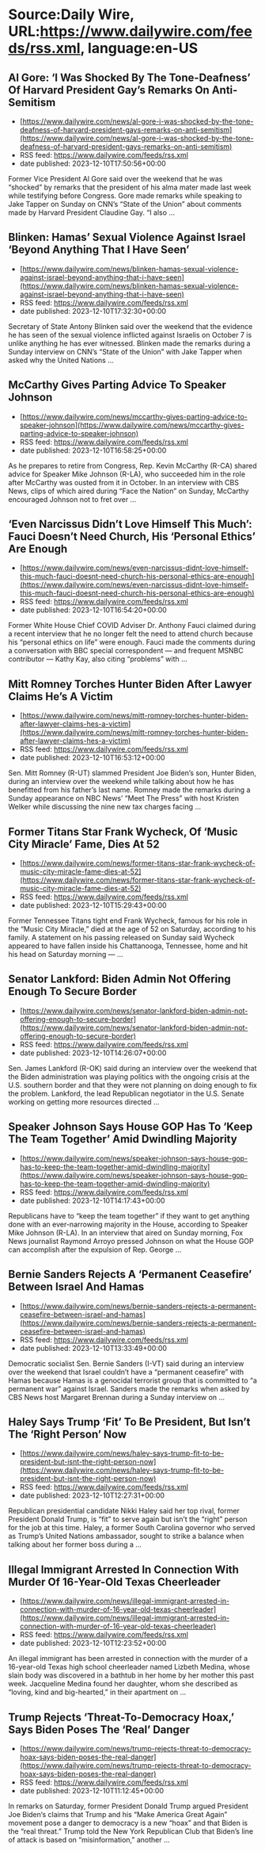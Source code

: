 # Source:Daily Wire, URL:https://www.dailywire.com/feeds/rss.xml, language:en-US

## Al Gore: ‘I Was Shocked By The Tone-Deafness’ Of Harvard President Gay’s Remarks On Anti-Semitism
 - [https://www.dailywire.com/news/al-gore-i-was-shocked-by-the-tone-deafness-of-harvard-president-gays-remarks-on-anti-semitism](https://www.dailywire.com/news/al-gore-i-was-shocked-by-the-tone-deafness-of-harvard-president-gays-remarks-on-anti-semitism)
 - RSS feed: https://www.dailywire.com/feeds/rss.xml
 - date published: 2023-12-10T17:50:56+00:00

Former Vice President Al Gore said over the weekend that he was &#8220;shocked&#8221; by remarks that the president of his alma mater made last week while testifying before Congress. Gore made remarks while speaking to Jake Tapper on Sunday on CNN&#8217;s &#8220;State of the Union&#8221; about comments made by Harvard President Claudine Gay. &#8220;I also ...

## Blinken: Hamas’ Sexual Violence Against Israel ‘Beyond Anything That I Have Seen’
 - [https://www.dailywire.com/news/blinken-hamas-sexual-violence-against-israel-beyond-anything-that-i-have-seen](https://www.dailywire.com/news/blinken-hamas-sexual-violence-against-israel-beyond-anything-that-i-have-seen)
 - RSS feed: https://www.dailywire.com/feeds/rss.xml
 - date published: 2023-12-10T17:32:30+00:00

Secretary of State Antony Blinken said over the weekend that the evidence he has seen of the sexual violence inflicted against Israelis on October 7 is unlike anything he has ever witnessed. Blinken made the remarks during a Sunday interview on CNN&#8217;s &#8220;State of the Union&#8221; with Jake Tapper when asked why the United Nations ...

## McCarthy Gives Parting Advice To Speaker Johnson
 - [https://www.dailywire.com/news/mccarthy-gives-parting-advice-to-speaker-johnson](https://www.dailywire.com/news/mccarthy-gives-parting-advice-to-speaker-johnson)
 - RSS feed: https://www.dailywire.com/feeds/rss.xml
 - date published: 2023-12-10T16:58:25+00:00

As he prepares to retire from Congress, Rep. Kevin McCarthy (R-CA) shared advice for Speaker Mike Johnson (R-LA), who succeeded him in the role after McCarthy was ousted from it in October. In an interview with CBS News, clips of which aired during &#8220;Face the Nation&#8221; on Sunday, McCarthy encouraged Johnson not to fret over ...

## ‘Even Narcissus Didn’t Love Himself This Much’: Fauci Doesn’t Need Church, His ‘Personal Ethics’ Are Enough
 - [https://www.dailywire.com/news/even-narcissus-didnt-love-himself-this-much-fauci-doesnt-need-church-his-personal-ethics-are-enough](https://www.dailywire.com/news/even-narcissus-didnt-love-himself-this-much-fauci-doesnt-need-church-his-personal-ethics-are-enough)
 - RSS feed: https://www.dailywire.com/feeds/rss.xml
 - date published: 2023-12-10T16:54:20+00:00

Former White House Chief COVID Adviser Dr. Anthony Fauci claimed during a recent interview that he no longer felt the need to attend church because his &#8220;personal ethics on life&#8221; were enough. Fauci made the comments during a conversation with BBC special correspondent — and frequent MSNBC contributor — Kathy Kay, also citing &#8220;problems&#8221; with ...

## Mitt Romney Torches Hunter Biden After Lawyer Claims He’s A Victim
 - [https://www.dailywire.com/news/mitt-romney-torches-hunter-biden-after-lawyer-claims-hes-a-victim](https://www.dailywire.com/news/mitt-romney-torches-hunter-biden-after-lawyer-claims-hes-a-victim)
 - RSS feed: https://www.dailywire.com/feeds/rss.xml
 - date published: 2023-12-10T16:53:12+00:00

Sen. Mitt Romney (R-UT) slammed President Joe Biden&#8217;s son, Hunter Biden, during an interview over the weekend while talking about how he has benefitted from his father&#8217;s last name. Romney made the remarks during a Sunday appearance on NBC News&#8217; &#8220;Meet The Press&#8221; with host Kristen Welker while discussing the nine new tax charges facing ...

## Former Titans Star Frank Wycheck, Of ‘Music City Miracle’ Fame, Dies At 52
 - [https://www.dailywire.com/news/former-titans-star-frank-wycheck-of-music-city-miracle-fame-dies-at-52](https://www.dailywire.com/news/former-titans-star-frank-wycheck-of-music-city-miracle-fame-dies-at-52)
 - RSS feed: https://www.dailywire.com/feeds/rss.xml
 - date published: 2023-12-10T15:29:43+00:00

Former Tennessee Titans tight end Frank Wycheck, famous for his role in the &#8220;Music City Miracle,&#8221; died at the age of 52 on Saturday, according to his family. A statement on his passing released on Sunday said Wycheck appeared to have fallen inside his Chattanooga, Tennessee, home and hit his head on Saturday morning — ...

## Senator Lankford: Biden Admin Not Offering Enough To Secure Border
 - [https://www.dailywire.com/news/senator-lankford-biden-admin-not-offering-enough-to-secure-border](https://www.dailywire.com/news/senator-lankford-biden-admin-not-offering-enough-to-secure-border)
 - RSS feed: https://www.dailywire.com/feeds/rss.xml
 - date published: 2023-12-10T14:26:07+00:00

Sen. James Lankford (R-OK) said during an interview over the weekend that the Biden administration was playing politics with the ongoing crisis at the U.S. southern border and that they were not planning on doing enough to fix the problem. Lankford, the lead Republican negotiator in the U.S. Senate working on getting more resources directed ...

## Speaker Johnson Says House GOP Has To ‘Keep The Team Together’ Amid Dwindling Majority
 - [https://www.dailywire.com/news/speaker-johnson-says-house-gop-has-to-keep-the-team-together-amid-dwindling-majority](https://www.dailywire.com/news/speaker-johnson-says-house-gop-has-to-keep-the-team-together-amid-dwindling-majority)
 - RSS feed: https://www.dailywire.com/feeds/rss.xml
 - date published: 2023-12-10T14:17:43+00:00

Republicans have to &#8220;keep the team together&#8221; if they want to get anything done with an ever-narrowing majority in the House, according to Speaker Mike Johnson (R-LA). In an interview that aired on Sunday morning, Fox News journalist Raymond Arroyo pressed Johnson on what the House GOP can accomplish after the expulsion of Rep. George ...

## Bernie Sanders Rejects A ‘Permanent Ceasefire’ Between Israel And Hamas
 - [https://www.dailywire.com/news/bernie-sanders-rejects-a-permanent-ceasefire-between-israel-and-hamas](https://www.dailywire.com/news/bernie-sanders-rejects-a-permanent-ceasefire-between-israel-and-hamas)
 - RSS feed: https://www.dailywire.com/feeds/rss.xml
 - date published: 2023-12-10T13:33:49+00:00

Democratic socialist Sen. Bernie Sanders (I-VT) said during an interview over the weekend that Israel couldn&#8217;t have a &#8220;permanent ceasefire&#8221; with Hamas because Hamas is a genocidal terrorist group that is committed to &#8220;a permanent war&#8221; against Israel. Sanders made the remarks when asked by CBS News host Margaret Brennan during a Sunday interview on ...

## Haley Says Trump ‘Fit’ To Be President, But Isn’t The ‘Right Person’ Now
 - [https://www.dailywire.com/news/haley-says-trump-fit-to-be-president-but-isnt-the-right-person-now](https://www.dailywire.com/news/haley-says-trump-fit-to-be-president-but-isnt-the-right-person-now)
 - RSS feed: https://www.dailywire.com/feeds/rss.xml
 - date published: 2023-12-10T12:27:31+00:00

Republican presidential candidate Nikki Haley said her top rival, former President Donald Trump, is &#8220;fit&#8221; to serve again but isn&#8217;t the &#8220;right&#8221; person for the job at this time. Haley, a former South Carolina governor who served as Trump&#8217;s United Nations ambassador, sought to strike a balance when talking about her former boss during a ...

## Illegal Immigrant Arrested In Connection With Murder Of 16-Year-Old Texas Cheerleader
 - [https://www.dailywire.com/news/illegal-immigrant-arrested-in-connection-with-murder-of-16-year-old-texas-cheerleader](https://www.dailywire.com/news/illegal-immigrant-arrested-in-connection-with-murder-of-16-year-old-texas-cheerleader)
 - RSS feed: https://www.dailywire.com/feeds/rss.xml
 - date published: 2023-12-10T12:23:52+00:00

An illegal immigrant has been arrested in connection with the murder of a 16-year-old Texas high school cheerleader named Lizbeth Medina, whose slain body was discovered in a bathtub in her home by her mother this past week. Jacqueline Medina found her daughter, whom she described as “loving, kind and big-hearted,&#8221; in their apartment on ...

## Trump Rejects ‘Threat-To-Democracy Hoax,’ Says Biden Poses The ‘Real’ Danger
 - [https://www.dailywire.com/news/trump-rejects-threat-to-democracy-hoax-says-biden-poses-the-real-danger](https://www.dailywire.com/news/trump-rejects-threat-to-democracy-hoax-says-biden-poses-the-real-danger)
 - RSS feed: https://www.dailywire.com/feeds/rss.xml
 - date published: 2023-12-10T11:12:45+00:00

In remarks on Saturday, former President Donald Trump argued President Joe Biden&#8216;s claims that Trump and his &#8220;Make America Great Again&#8221; movement pose a danger to democracy is a new &#8220;hoax&#8221; and that Biden is the &#8220;real threat.&#8221; Trump told the New York Republican Club that Biden&#8217;s line of attack is based on &#8220;misinformation,&#8221; another ...

